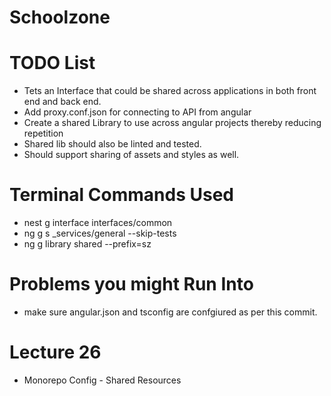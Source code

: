 # Schoolzone

# TODO List

- Tets an Interface that could be shared across applications in both front end and back end.
- Add proxy.conf.json for connecting to API from angular
- Create a shared Library to use across angular projects thereby reducing repetition
- Shared lib should also be linted and tested.
- Should support sharing of assets and styles as well.

# Terminal Commands Used

- nest g interface interfaces/common
- ng g s \_services/general --skip-tests
- ng g library shared --prefix=sz

# Problems you might Run Into

- make sure angular.json and tsconfig are confgiured as per this commit.

# Lecture 26

- Monorepo Config - Shared Resources
